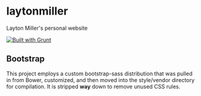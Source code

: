 # laytonmiller
Layton Miller's personal website

[![Built with Grunt](https://cdn.gruntjs.com/builtwith.png)](http://gruntjs.com/)


## Bootstrap
This project employs a custom bootstrap-sass distribution that was pulled in from Bower, customized, and then moved into
the style/vendor directory for compilation. It is stripped **way** down to remove unused CSS rules.